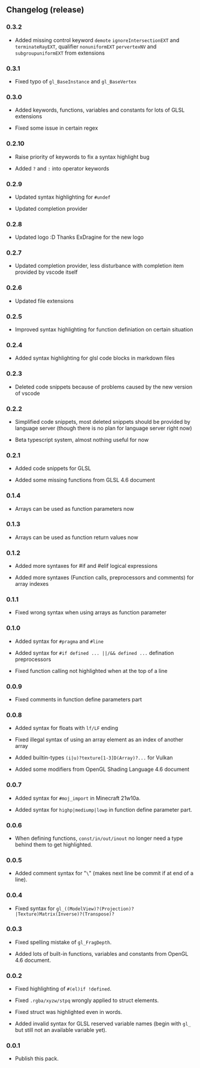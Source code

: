 ## Changelog (release)

### 0.3.2

 - Added missing control keyword `demote` `ignoreIntersectionEXT` and `terminateRayEXT`, qualifier `nonuniformEXT` `pervertexNV` and `subgroupuniformEXT` from extensions

### 0.3.1

 - Fixed typo of `gl_BaseInstance` and `gl_BaseVertex`

### 0.3.0

 - Added keywords, functions, variables and constants for lots of GLSL extensions

 - Fixed some issue in certain regex

### 0.2.10

 - Raise priority of keywords to fix a syntax highlight bug

 - Added `?` and `:` into operator keywords

### 0.2.9

 - Updated syntax highlighting for `#undef`

 - Updated completion provider

### 0.2.8

 - Updated logo :D Thanks ExDragine for the new logo

### 0.2.7

 - Updated completion provider, less disturbance with completion item provided by vscode itself


### 0.2.6

 - Updated file extensions

### 0.2.5

 - Improved syntax highlighting for function definiation on certain situation

### 0.2.4

 - Added syntax highlighting for glsl code blocks in markdown files

### 0.2.3

 - Deleted code snippets because of problems caused by the new version of vscode

### 0.2.2

 - Simplified code snippets, most deleted snippets should be provided by language server (though there is no plan for language server right now)

 - Beta typescript system, almost nothing useful for now

### 0.2.1

 - Added code snippets for GLSL

 - Added some missing functions from GLSL 4.6 document

### 0.1.4

 - Arrays can be used as function parameters now

### 0.1.3

 - Arrays can be used as function return values now

### 0.1.2

 - Added more syntaxes for #if and #elif logical expressions

 - Added more syntaxes (Function calls, preprocessors and comments) for array indexes

### 0.1.1

 - Fixed wrong syntax when using arrays as function parameter

### 0.1.0

 - Added syntax for `#pragma` and `#line`

 - Added syntax for `#if defined ... ||/&& defined ...` defination preprocessors

 - Fixed function calling not highlighted when at the top of a line

### 0.0.9

 - Fixed comments in function define parameters part

### 0.0.8

 - Added syntax for floats with `lf/LF` ending

 - Fixed illegal syntax of using an array element as an index of another array

 - Added builtin-types `(i|u)?texture[1-3]D(Array)?...` for Vulkan

 - Added some modifiers from OpenGL Shading Language 4.6 document

### 0.0.7

 - Added syntax for `#moj_import` in Minecraft 21w10a.

 - Added syntax for `highp|mediump|lowp` in function define parameter part.

### 0.0.6

 - When defining functions, `const/in/out/inout` no longer need a type behind them to get highlighted.

### 0.0.5

 - Added comment syntax for "`\`" (makes next line be commit if at end of a line).

### 0.0.4

 - Fixed syntax for `gl_((ModelView)?(Projection)?|Texture)Matrix(Inverse)?(Transpose)?`

### 0.0.3

 - Fixed spelling mistake of `gl_FragDepth`.

 - Added lots of built-in functions, variables and constants from OpenGL 4.6 document.

### 0.0.2

 - Fixed highlighting of `#(el)if !defined`.

 - Fixed `.rgba/xyzw/stpq` wrongly applied to struct elements.

 - Fixed struct was highlighted even in words.

 - Added invalid syntax for GLSL reserved variable names (begin with `gl_` but still not an available variable yet).

### 0.0.1

 - Publish this pack.

